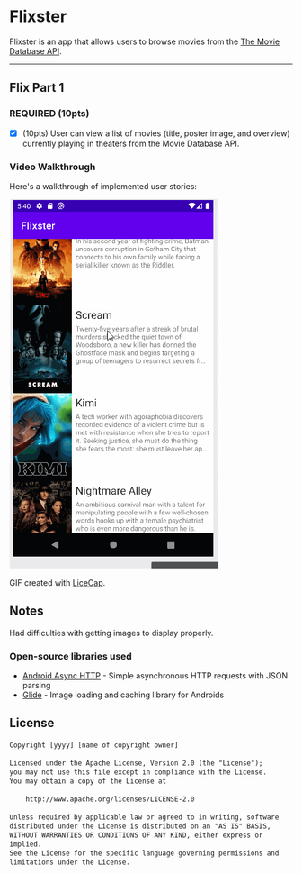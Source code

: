 # Flixster
Flixster is an app that allows users to browse movies from the [The Movie Database API](http://docs.themoviedb.apiary.io/#).

---

## Flix Part 1

### REQUIRED (10pts)
- [x] (10pts) User can view a list of movies (title, poster image, and overview) currently playing in theaters from the Movie Database API.

### Video Walkthrough
Here's a walkthrough of implemented user stories: 

<img src='finalwalkthrough1.gif' title='Video Walkthrough' width='' alt='Video Walkthrough' />

GIF created with [LiceCap](http://www.cockos.com/licecap/).


## Notes

Had difficulties with getting images to display properly.

### Open-source libraries used

- [Android Async HTTP](https://github.com/codepath/CPAsyncHttpClient) - Simple asynchronous HTTP requests with JSON parsing
- [Glide](https://github.com/bumptech/glide) - Image loading and caching library for Androids

## License

    Copyright [yyyy] [name of copyright owner]

    Licensed under the Apache License, Version 2.0 (the "License");
    you may not use this file except in compliance with the License.
    You may obtain a copy of the License at

        http://www.apache.org/licenses/LICENSE-2.0

    Unless required by applicable law or agreed to in writing, software
    distributed under the License is distributed on an "AS IS" BASIS,
    WITHOUT WARRANTIES OR CONDITIONS OF ANY KIND, either express or implied.
    See the License for the specific language governing permissions and
    limitations under the License.
